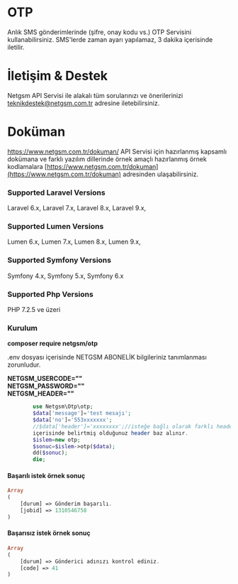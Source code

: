 


# OTP 

Anlık SMS gönderimlerinde (şifre, onay kodu vs.) OTP Servisini kullanabilirsiniz.
SMS'lerde zaman ayarı yapılamaz, 3 dakika içerisinde iletilir.

# İletişim & Destek

 Netgsm API Servisi ile alakalı tüm sorularınızı ve önerilerinizi teknikdestek@netgsm.com.tr adresine iletebilirsiniz.


# Doküman 
https://www.netgsm.com.tr/dokuman/
 API Servisi için hazırlanmış kapsamlı dokümana ve farklı yazılım dillerinde örnek amaçlı hazırlanmış örnek kodlamalara 
 [https://www.netgsm.com.tr/dokuman](https://www.netgsm.com.tr/dokuman) adresinden ulaşabilirsiniz.


### Supported Laravel Versions

Laravel 6.x, Laravel 7.x, Laravel 8.x, Laravel 9.x, 

### Supported Lumen Versions

Lumen 6.x, Lumen 7.x, Lumen 8.x, Lumen 9.x, 

### Supported Symfony Versions

Symfony 4.x, Symfony 5.x, Symfony 6.x

### Supported Php Versions

PHP 7.2.5 ve üzeri

### Kurulum

<b>composer require netgsm/otp </b>

.env  dosyası içerisinde NETGSM ABONELİK bilgileriniz tanımlanması zorunludur.  

<b>NETGSM_USERCODE=""</b>  
<b>NETGSM_PASSWORD=""</b>  
<b>NETGSM_HEADER=""</b>  



```php     
        use Netgsm\Otp\otp;
        $data['message']='test mesajı';
        $data['no']='553xxxxxxx';
        //$data['header']='xxxxxxxx';//isteğe bağlı olarak farklı header bilginizi girebilirsiniz. Default olarak .env dosyası  
        içerisinde belirtmiş olduğunuz header baz alınır.
        $islem=new otp;
        $sonuc=$islem->otp($data);
        dd($sonuc);
        die;
```

#### Başarılı istek örnek sonuç

```php
Array
(
    [durum] => Gönderim başarılı.
    [jobid] => 1310546758
)

```

#### Başarısız istek örnek sonuç

```php
Array
(
    [durum] => Gönderici adınızı kontrol ediniz.
    [code] => 41
)

```
